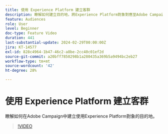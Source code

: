 ```yaml
---
title: 使用 Experience Platform 建立客群
description: 瞭解如何建立目的地，將Experience Platform對象對應至Adobe Campaign。
feature: Audiences
role: User
level: Beginner
doc-type: Feature Video
duration: 441
last-substantial-update: 2024-02-29T00:00:00Z
jira: KT-14577
exl-id: 828c4964-1b47-46c2-a8be-2cc40c01ef2d
source-git-commit: a20bff7850298b1a280435a369b5a9494bc2eb27
workflow-type: tm+mt
source-wordcount: '42'
ht-degree: 28%

---
```


# 使用 Experience Platform 建立客群

瞭解如何在Adobe Campaign中建立使用Experience Platform對象的目的地。

>[!VIDEO](https://video.tv.adobe.com/v/3427635/?learn=on)
